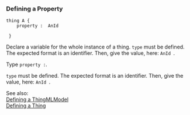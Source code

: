 ### <a name="Defining-a-Property"></a>Defining a Property

```
thing A {
 	property : 	AnId 

 }

```
Declare a variable for the whole instance of a thing. `type` must be defined. The expected format is an identifier.
Then, give the value, here: `AnId `.

Type `property :`. 

`type` must be defined. The expected format is an identifier.
Then, give the value, here: `AnId `.



See also:<br/>
[Defining a ThingMLModel](Defining-a-ThingMLModel)<br/>
[Defining a Thing](Defining-a-Thing)
